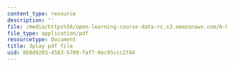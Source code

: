 ```yaml
---
content_type: resource
description: ''
file: /media/https%3A/open-learning-course-data-rc.s3.amazonaws.com/6-004-computation-structures-spring-2017/8b8d920345835709faf76ec95ccc2f84_56QUjMD3xoI.pdf
file_type: application/pdf
resourcetype: Document
title: 3play pdf file
uid: 8b8d9203-4583-5709-faf7-6ec95ccc2f84
---
```


